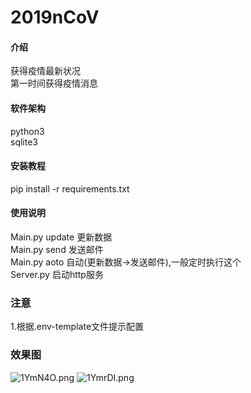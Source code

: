 # 2019nCoV

#### 介绍
获得疫情最新状况<br/>
第一时间获得疫情消息<br/>

#### 软件架构
python3<br>
sqlite3<br>

#### 安装教程
pip install -r requirements.txt<br>

#### 使用说明
Main.py update 更新数据<br>
Main.py send   发送邮件<br>
Main.py aoto   自动(更新数据->发送邮件),一般定时执行这个<br>
Server.py      启动http服务

### 注意
1.根据.env-template文件提示配置<br>

### 效果图
![1YmN4O.png](https://s2.ax1x.com/2020/02/02/1YmN4O.png)
![1YmrDI.png](https://s2.ax1x.com/2020/02/02/1YmrDI.png)